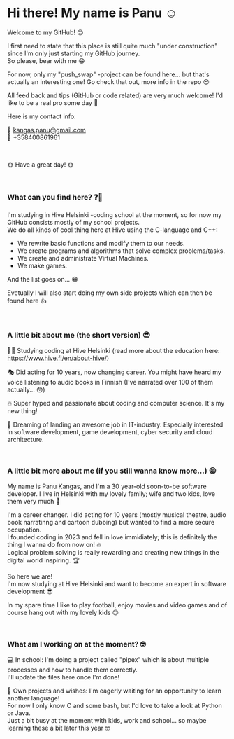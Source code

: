 # Hi there! My name is Panu ☺️  

Welcome to my GitHub! 😍  

I first need to state that this place is still quite much "under construction" since I'm only just starting my GitHub journey.  
So please, bear with me 😁  

For now, only my "push_swap" -project can be found here... but that's actually an interesting one! Go check that out, more info in the repo 😎

All feed back and tips (GitHub or code related) are very much welcome! I'd like to be a real pro some day 💪

Here is my contact info:  

📧 kangas.panu@gmail.com  
📱 +358400861961  

<br/>
  
🌞 Have a great day! 🌞

<br/>

### What can you find here? ❓🤔

I'm studying in Hive Helsinki -coding school at the moment, so for now my GitHub consists mostly of my school projects.  
We do all kinds of cool thing here at Hive using the C-language and C++:  

- We rewrite basic functions and modify them to our needs.
- We create programs and algorithms that solve complex problems/tasks.
- We create and administrate Virtual Machines.
- We make games.

And the list goes on... 😁  

Evetually I will also start doing my own side projects which can then be found here 👍

<br/>  

### A little bit about me (the short version) 😎

👨‍🎓 Studying coding at Hive Helsinki (read more about the education here: https://www.hive.fi/en/about-hive/)  
  
🎭 Did acting for 10 years, now changing career. You might have heard my voice listening to audio books in Finnish (I've narrated over 100 of them actually... 😳)  

🔥 Super hyped and passionate about coding and computer science. It's my new thing!  

🤩 Dreaming of landing an awesome job in IT-industry. Especially interested in software development, game development, cyber security and cloud architecture.  

<br/>  

### A little bit more about me (if you still wanna know more...) 😁

My name is Panu Kangas, and I'm a 30 year-old soon-to-be software developer. I live in Helsinki with my lovely family; wife and two kids, love them very much 🥰  

I'm a career changer. I did acting for 10 years (mostly musical theatre, audio book narratinng and cartoon dubbing) but wanted to find a more secure occupation.  
I founded coding in 2023 and fell in love immidiately; this is definitely the thing I wanna do from now on! 🔥  
Logical problem solving is really rewarding and creating new things in the digital world inspiring. 🏆

So here we are!  
I'm now studying at Hive Helsinki and want to become an expert in software development 😎

In my spare time I like to play football, enjoy movies and video games and of course hang out with my lovely kids 😍

<br/>  

### What am I working on at the moment? 🤓

💻 In school: I'm doing a project called "pipex" which is about multiple processes and how to handle them correctly.  
I'll update the files here once I'm done!

🌱 Own projects and wishes: I'm eagerly waiting for an opportunity to learn another language!  
For now I only know C and some bash, but I'd love to take a look at Python or Java.  
Just a bit busy at the moment with kids, work and school... so maybe learning these a bit later this year 🤓
